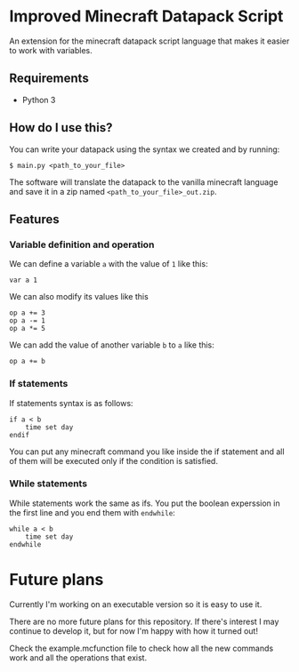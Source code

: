 # Improved Minecraft Datapack Script

An extension for the minecraft datapack script language that
makes it easier to work with variables.

## Requirements

* Python 3

## How do I use this?

You can write your datapack using the syntax we created and
by running:

```
$ main.py <path_to_your_file>
```

The software will translate the datapack to the vanilla
minecraft language and save it in a zip named
`<path_to_your_file>_out.zip`.

## Features
### Variable definition and operation

We can define a variable `a` with the value of `1` like this:

```var a 1```

We can also modify its values like this

```
op a += 3
op a -= 1
op a *= 5
```

We can add the value of another variable `b` to `a` like this:

```
op a += b
```

### If statements

If statements syntax is as follows:

```
if a < b
	time set day
endif
```

You can put any minecraft command you like inside the if
statement and all of them will be executed only if the
condition is satisfied.

### While statements

While statements work the same as ifs. You put the
boolean experssion in the first line and you end
them with `endwhile`:

```
while a < b
	time set day
endwhile
```

# Future plans
Currently I'm working on an executable version so it is
easy to use it.

There are no more future plans for this repository. If there's
interest I may continue to develop it, but for now I'm
happy with how it turned out!

Check the example.mcfunction file to check how all the
new commands work and all the operations that exist.